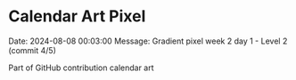 # Calendar Art Pixel

Date: 2024-08-08 00:03:00
Message: Gradient pixel week 2 day 1 - Level 2 (commit 4/5)

Part of GitHub contribution calendar art
